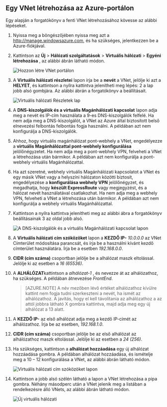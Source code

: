 ## <a name="how-to-create-a-vnet-in-the-azure-portal"></a>Egy VNet létrehozása az Azure-portálon

Egy alapján a forgatókönyv a fenti VNet létrehozásához kövesse az alábbi lépéseket.

1. Nyissa meg a böngészőjében nyissa meg azt a http://manage.windowsazure.com, és ha szükséges, jelentkezzen be a Azure-fiókjával.
2. Kattintson az **Új** > **Hálózati szolgáltatások** > **Virtuális hálózati** > **Egyéni létrehozása** , az alábbi ábrán látható módon.

    ![Hozzon létre VNet portálon](./media/virtual-networks-create-vnet-classic-portal-include/vnet-create-portal-figure1.gif)

3. A **Virtuális hálózati részletei** lapon írja be a **nevét** a VNet, jelölje ki azt a **HELYET**, és kattintson a nyílra kattintva jelenítheti meg lépés: 2 a lap jobb alsó gombjára. Az alábbi ábrán a forgatókönyv a beállításait.

    ![Virtuális hálózati Részletek lap](./media/virtual-networks-create-vnet-classic-portal-include/vnet-create-portal-figure2.png)

4. A **DNS-kiszolgálók és a virtuális Magánhálózati kapcsolat** lapon adja meg a nevét és IP-cím használata a 9-es DNS-kiszolgálók felfelé. Ha nem adja meg a DNS-kiszolgálót, a VNet az Azure által biztosított belső elnevezési felbontás felbontás fogja használni. A példában azt nem konfigurálja a DNS-kiszolgálók.
5. Ahhoz, hogy virtuális magánhálózat pont-webhely a VNet, engedélyezze a **virtuális Magánhálózattal pont-webhely konfigurálása** jelölőnégyzetet. Ha nem adja meg a pont-webhely VPN, felveheti a VNet a létrehozása után bármikor. A példában azt nem konfigurálja a pont-webhely virtuális Magánhálózattal.
6. Ha azt szeretné, webhely virtuális Magánhálózati kapcsolatot a VNet és egy másik VNet vagy a helyszíni hálózaton közötti biztosít, engedélyezése a **konfigurálása webhely VPN** jelölőnégyzet, és megadhatja, hogy **készült ExpressRoute** vagy megjegyzést, és a hálózat nevét használatával csatlakozhat. Ha nem adja meg a webhely VPN, felveheti a VNet a létrehozása után bármikor. A példában azt nem konfigurálja a webhely virtuális Magánhálózattal.
7. Kattintson a nyílra kattintva jelenítheti meg az alábbi ábra a forgatókönyv beállításainak 3 az oldal jobb alsó.

    ![A DNS-kiszolgálók és a virtuális Magánhálózati kapcsolat lapon](./media/virtual-networks-create-vnet-classic-portal-include/vnet-create-portal-figure3.png)

8. A **Virtuális hálózati cím szóközöket** lapon a **KEZDŐ IP-** *10.0.0.0* az VNet Címterület módosítása parancsát, és írja be a használni kívánt kezdő címterület használatára. Írja be a esetben *192.168.0.0*. 
9. **CIDR (cím száma)** csoportban jelölje be a alhálózat maszk eltolással. Jelölje ki az esetben a *16 (65536)*.
10. A **ALHÁLÓZAT**kattintson a *alhálózat-1* , és nevezze át az alhálózathoz, ha szükséges. A példában átnevezése *FrontEnd*.

    >[AZURE.NOTE] A név mezőben lévő értéket alhálózathoz kívülre kattint nem fogja tudni szerkeszteni a nevét, ha ismét az alhálózathoz. A javítás, hogy el kell távolítania az alhálózathoz a az attól jobbra látható X gombra kattintva, majd adja meg egy új alhálózat a 13 alatt.

11. A **KEZDŐ IP-** az első alhálózat adja meg a kezdő IP-címét az alhálózathoz. Írja be az esetben, *192.168.1.0*.
12. **CIDR (cím száma)** csoportban jelölje be az első alhálózat az alhálózathoz maszk eltolással. Jelölje ki az esetben a *24 (256)*.
13. Ha szükséges, kattintson a **alhálózat hozzáadása** egy új alhálózat hozzáadása gombra. A példában alhálózat hozzáadása, és ismételje meg a 10 – 12 konfigurálása a VNet, az alábbi ábrán látható módon.

    ![Virtuális hálózati cím szóközöket lapon](./media/virtual-networks-create-vnet-classic-portal-include/vnet-create-portal-figure4.png)

14. Kattintson a jobb alsó szélén látható a lapon a VNet létrehozása a pipa gombra. Néhány másodperc után a VNet jelenik meg a listában a rendelkezésre álló VNets, az alábbi ábrán látható módon.

    ![Új virtuális hálózati](./media/virtual-networks-create-vnet-classic-portal-include/vnet-create-portal-figure5.png)